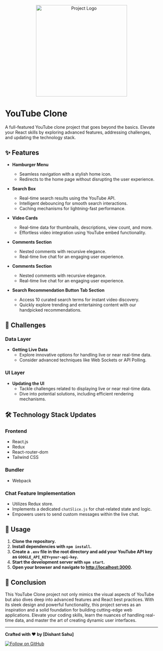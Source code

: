 <div align="center">
  <img src="https://github.com/dishant-08/myYoutube/assets/60565337/d282f6f2-b673-4f50-af6b-31518034a3ba" alt="Project Logo" width="300" height="300">
</div>

# YouTube Clone

A full-featured YouTube clone project that goes beyond the basics. Elevate your React skills by exploring advanced features, addressing challenges, and updating the technology stack.

## ✨ Features

- **Hamburger Menu**
  - Seamless navigation with a stylish home icon.
  - Redirects to the home page without disrupting the user experience.

- **Search Box**
  - Real-time search results using the YouTube API.
  - Intelligent debouncing for smooth search interactions.
  - Caching mechanisms for lightning-fast performance.

- **Video Cards**
  - Real-time data for thumbnails, descriptions, view count, and more.
  - Effortless video integration using YouTube embed functionality.

- **Comments Section**
  - Nested comments with recursive elegance.
  - Real-time live chat for an engaging user experience.

  
- **Comments Section**
  - Nested comments with recursive elegance.
  - Real-time live chat for an engaging user experience.

- **Search Recommendation Button Tab Section**
  - Access 10 curated search terms for instant video discovery.
  - Quickly explore trending and entertaining content with our handpicked recommendations.

## 🚀 Challenges

### Data Layer

- **Getting Live Data**
  - Explore innovative options for handling live or near real-time data.
  - Consider advanced techniques like Web Sockets or API Polling.

### UI Layer

- **Updating the UI**
  - Tackle challenges related to displaying live or near real-time data.
  - Dive into potential solutions, including efficient rendering mechanisms.

## 🛠️ Technology Stack Updates

### Frontend

- React.js
- Redux
- React-router-dom
- Tailwind CSS

### Bundler

- Webpack

### Chat Feature Implementation

- Utilizes Redux store.
- Implements a dedicated `chatSlice.js` for chat-related state and logic.
- Empowers users to send custom messages within the live chat.

## 🚀 Usage

1. **Clone the repository.**
2. **Install dependencies with `npm install`.**
3. **Create a `.env` file in the root directory and add your YouTube API key as `GOOGLE_API_KEY=your-api-key`.**
4. **Start the development server with `npm start`.**
5. **Open your browser and navigate to [http://localhost:3000](http://localhost:3000).**

## 🌟 Conclusion

This YouTube Clone project not only mimics the visual aspects of YouTube but also dives deep into advanced features and React best practices. With its sleek design and powerful functionality, this project serves as an inspiration and a solid foundation for building cutting-edge web applications. Elevate your coding skills, learn the nuances of handling real-time data, and master the art of creating dynamic user interfaces.

---

**Crafted with ❤️ by [Dishant Sahu]**

[![Follow on GitHub](https://img.shields.io/github/followers/dishant-08?label=Follow&style=social)](https://github.com/dishant-08)

